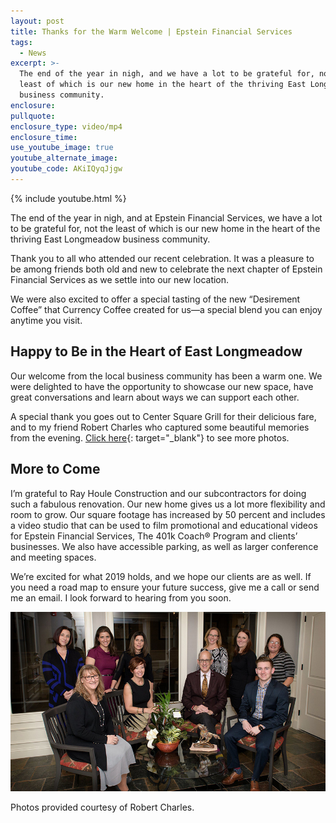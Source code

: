 ```yaml
---
layout: post
title: Thanks for the Warm Welcome | Epstein Financial Services
tags:
  - News
excerpt: >-
  The end of the year in nigh, and we have a lot to be grateful for, not the
  least of which is our new home in the heart of the thriving East Longmeadow
  business community.
enclosure:
pullquote:
enclosure_type: video/mp4
enclosure_time:
use_youtube_image: true
youtube_alternate_image:
youtube_code: AKiIQyqJjgw
---
```


{% include youtube.html %}

The end of the year in nigh, and at Epstein Financial Services, we have a lot to be grateful for, not the least of which is our new home in the heart of the thriving East Longmeadow business community.

Thank you to all who attended our recent celebration. It was a pleasure to be among friends both old and new to celebrate the next chapter of Epstein Financial Services as we settle into our new location.

We were also excited to offer a special tasting of the new “Desirement Coffee” that Currency Coffee created for us—a special blend you can enjoy anytime you visit.

## Happy to Be in the Heart of East Longmeadow

Our welcome from the local business community has been a warm one. We were delighted to have the opportunity to showcase our new space, have great conversations and learn about ways we can support each other.

A special thank you goes out to Center Square Grill for their delicious fare, and to my friend Robert Charles who captured some beautiful memories from the evening. [Click here](https://www.dropbox.com/sh/02e1rrr00tjut03/AABICi05fj0vZPzkStXe6L8Va?dl=0--){: target="_blank"} to see more photos.

## More to Come

I’m grateful to Ray Houle Construction and our subcontractors for doing such a fabulous renovation. Our new home gives us a lot more flexibility and room to grow. Our square footage has increased by 50 percent and includes a video studio that can be used to film promotional and educational videos for Epstein Financial Services, The 401k Coach&reg; Program and clients’ businesses. We also have accessible parking, as well as larger conference and meeting spaces.

We’re excited for what 2019 holds, and we hope our clients are as well. If you need a road map to ensure your future success, give me a call or send me an email. I look forward to hearing from you soon.

![](/uploads/groupshot-1.jpg)

Photos provided courtesy of Robert Charles.